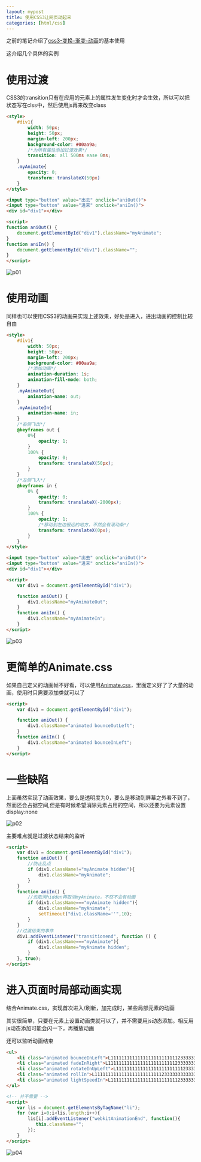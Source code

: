 ```yaml
---
layout: mypost
title: 使用CSS3让网页动起来
categories: [html/css]
---
```


之前的笔记介绍了[css3-变换-渐变-动画](/posts/2016/08/20/css3-变换-渐变-动画.html)的基本使用

这介绍几个具体的实例

# 使用过渡

CSS3的transition只有在应用的元素上的属性发生变化时才会生效，所以可以把状态写在clss中，然后使用js再来改变class

```html
<style>
    #div1{
        width: 50px;
        height: 50px;
        margin-left: 200px;
        background-color: #00aa9a;
        /*为所有属性添加过渡效果*/
        transition: all 500ms ease 0ms;
    }
    .myAnimate{
        opacity: 0;
        transform: translateX(50px)
    }
</style>

<input type="button" value="出去" onclick="aniOut()">
<input type="button" value="进来" onclick="aniIn()">
<div id="div1"></div>

<script>
function aniOut() {
    document.getElementById("div1").className="myAnimate";
}
function aniIn() {
    document.getElementById("div1").className="";
}
</script>
```

![p01](01.gif)

# 使用动画

同样也可以使用CSS3的动画来实现上述效果，好处是进入，进出动画的控制比较自由

```html
<style>
    #div1{
        width: 50px;
        height: 50px;
        margin-left: 200px;
        background-color: #00aa9a;
        /*添加动画*/
        animation-duration: 1s;
        animation-fill-mode: both;
    }
    .myAnimateOut{
        animation-name: out;
    }
    .myAnimateIn{
        animation-name: in;
    }
    /*右侧飞出*/
    @keyframes out {
        0%{
            opacity: 1;
        }
        100% {
            opacity: 0;
            transform: translateX(50px);
        }
    }
    /*左侧飞入*/
    @keyframes in {
        0% {
            opacity: 0;
            transform: translateX(-2000px);
        }
        100% {
            opacity: 1;
            /*移动到左边很远的地方，不然会有滚动条*/
            transform: translateX(0px);
        }
    }
</style>

<input type="button" value="出去" onclick="aniOut()">
<input type="button" value="进来" onclick="aniIn()">
<div id="div1"></div>

<script>
    var div1 = document.getElementById("div1");

    function aniOut() {
        div1.className="myAnimateOut";
    }
    function aniIn() {
        div1.className="myAnimateIn";
    }
</script>
```

![p03](03.gif)

# 更简单的Animate.css

如果自己定义的动画帧不好看，可以使用[Animate.css](https://daneden.github.io/animate.css/)，里面定义好了了大量的动画，使用时只需要添加类就可以了

```html
<script>
    var div1 = document.getElementById("div1");

    function aniOut() {
        div1.className="animated bounceOutLeft";
    }
    function aniIn() {
        div1.className="animated bounceInLeft";
    }
</script>
```

# 一些缺陷

上面虽然实现了动画效果，要么是透明度为0，要么是移动到屏幕之外看不到了，然而还会占据空间,但是有时候希望消除元素占用的空间，所以还要为元素设置display:none

![p02](02.jpg)

主要难点就是过渡状态结束的监听

```html
<script>
    var div1 = document.getElementById("div1");
    function aniOut() {
        //防止乱点
        if (div1.className!="myAnimate hidden"){
            div1.className="myAnimate";
        }
    }
    function aniIn() {
        //先取消hidden再取消myAnimate，不然不会有动画
        if (div1.className==="myAnimate hidden"){
            div1.className="myAnimate";
            setTimeout("div1.className=''",10);
        }
    }
    //过渡结束的事件
    div1.addEventListener("transitionend", function () {
        if (div1.className==="myAnimate"){
            div1.className="myAnimate hidden";
        }
    }, true);
</script>
```

# 进入页面时局部动画实现

结合Animate.css，实现首次进入/刷新，加完成时，某些局部元素的动画

其实很简单，只要在元素上设置动画类就可以了，并不需要用js动态添加。相反用js动态添加可能会闪一下，再播放动画

还可以监听动画结束

```html
<ul>
    <li class="animated bounceInLeft">L111111111111111111111111123333333333333321</li>
    <li class="animated fadeInRight">L111111111111111111111111123333333333333321</li>
    <li class="animated rotateInUpLeft">L111111111111111111111111123333333333333321</li>
    <li class="animated rollIn">L111111111111111111111111123333333333333321</li>
    <li class="animated lightSpeedIn">L111111111111111111111111123333333333333321</li>
</ul>

<!-- 并不需要 -->
<script>
    var lis = document.getElementsByTagName("li");
    for (var i=0;i<lis.length;i++){
        lis[i].addEventListener("webkitAnimationEnd", function(){
           this.className="";
        });
    }
</script>
```

![p04](04.gif)